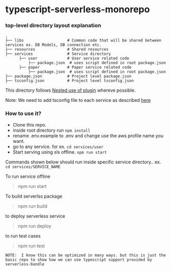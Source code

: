 #  typescript-serverless-monorepo

### top-level directory layout explanation 
    .
    ├── libs                   # Common code that will be shared between services ex. DB Models, DB connection etc.
    ├── resources              # Shared resources
    ├── services               # Service directory                  
          ├── user             # User service related code 
              ├── package.json  # uses script defined in root package.json
          ├── paper            # Paper service related code 
              ├── package.json  # uses script defined in root package.json
    ├── package.json           # Project level package.json
    ├── tsconfig.json          # Project level tsconfig.json
    
    
    
  This directory follows [Nested use of plugin](https://github.com/AnomalyInnovations/serverless-bundle#nested-services)  whereve possible.
  
 Note: We need to add tsconfig file to each service as described [here](https://github.com/AnomalyInnovations/serverless-bundle/pull/51#issuecomment-582086181)


 ### How to use it?
 - Clone this repo.
 - inside root directory run `npm install`
 - rename .env.example to .env and change use the aws profile name you want.
 - go to any service. for ex. `cd services/user`
 - Start serving using sls offline. `npm run start`
 
 
 Commands shown below should run inside specific service directory.. ex. `cd services/SERVICE_NAME`
 
 To run service offline
 > npm run start
 
  To build serverlss package
 > npm run build
 
 to deploy serverless service
 > npm run deploy
 
 to run test cases
 > npm run test
 
 
 `NOTE:  I know this can be optimized in many ways. but this is just the basic repo to show how we can use typescript support provided by serverless-bundle`
 
